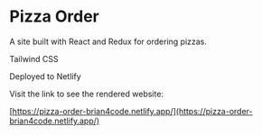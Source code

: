 # Pizza Order

A site built with React and Redux for ordering pizzas.

Tailwind CSS

Deployed to Netlify

Visit the link to see the rendered website:

[https://pizza-order-brian4code.netlify.app/](https://pizza-order-brian4code.netlify.app/)
